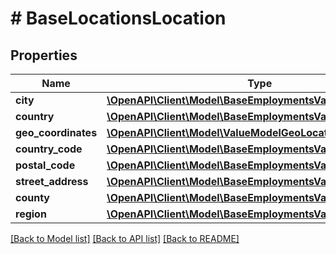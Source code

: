 # # BaseLocationsLocation

## Properties

Name | Type | Description | Notes
------------ | ------------- | ------------- | -------------
**city** | [**\OpenAPI\Client\Model\BaseEmploymentsValueModelStrictStr**](BaseEmploymentsValueModelStrictStr.md) |  | [optional]
**country** | [**\OpenAPI\Client\Model\BaseEmploymentsValueModelStrictStr**](BaseEmploymentsValueModelStrictStr.md) |  | [optional]
**geo_coordinates** | [**\OpenAPI\Client\Model\ValueModelGeoLocation**](ValueModelGeoLocation.md) |  | [optional]
**country_code** | [**\OpenAPI\Client\Model\BaseEmploymentsValueModelStrictStr**](BaseEmploymentsValueModelStrictStr.md) |  | [optional]
**postal_code** | [**\OpenAPI\Client\Model\BaseEmploymentsValueModelStrictStr**](BaseEmploymentsValueModelStrictStr.md) |  | [optional]
**street_address** | [**\OpenAPI\Client\Model\BaseEmploymentsValueModelStrictStr**](BaseEmploymentsValueModelStrictStr.md) |  | [optional]
**county** | [**\OpenAPI\Client\Model\BaseEmploymentsValueModelStrictStr**](BaseEmploymentsValueModelStrictStr.md) |  | [optional]
**region** | [**\OpenAPI\Client\Model\BaseEmploymentsValueModelStrictStr**](BaseEmploymentsValueModelStrictStr.md) |  | [optional]

[[Back to Model list]](../../README.md#models) [[Back to API list]](../../README.md#endpoints) [[Back to README]](../../README.md)
